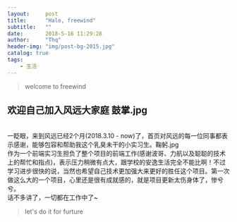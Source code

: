 ```yaml
---
layout:     post
title:      "Halo, freewind"
subtitle:   ""
date:       2018-5-16 11:29:28
author:     "Thq"
header-img: "img/post-bg-2015.jpg"
catalog: true
tags:
    - 生活
---
```


> welcome to freewind

## 欢迎自己加入风远大家庭 鼓掌.jpg

<br>一眨眼，来到风远已经2个月(2018.3.10 - now)了，首页对风远的每一位同事都表示感谢，能够包容和帮助我这个乳臭未干的小实习生。鞠躬.jpg
<br>作为一个前端实习生担负了整个项目的前端工作(感谢波哥、力航以及聪聪的技术上的帮忙和指点)，表示压力稍微有点大，跟学校的安逸生活完全不能比啊！不过学习进步很快的说，当然也希望自己技术更加强大来更好的胜任这个项目。第一次做这么大的一个项目，心里还是很有成就感的，就是项目更新太伤身体了，惨兮兮。
<br>话不多讲了，一切都在工作中了~

> let's do it for furture
